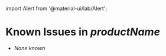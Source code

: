 import Alert from '@material-ui/lab/Alert';

Known Issues in $productName$
=============================

- _None known_
